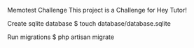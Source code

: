 Memotest Challenge
This project is a Challenge for Hey Tutor!

Create sqlite database
$ touch database/database.sqlite

Run migrations
$ php artisan migrate